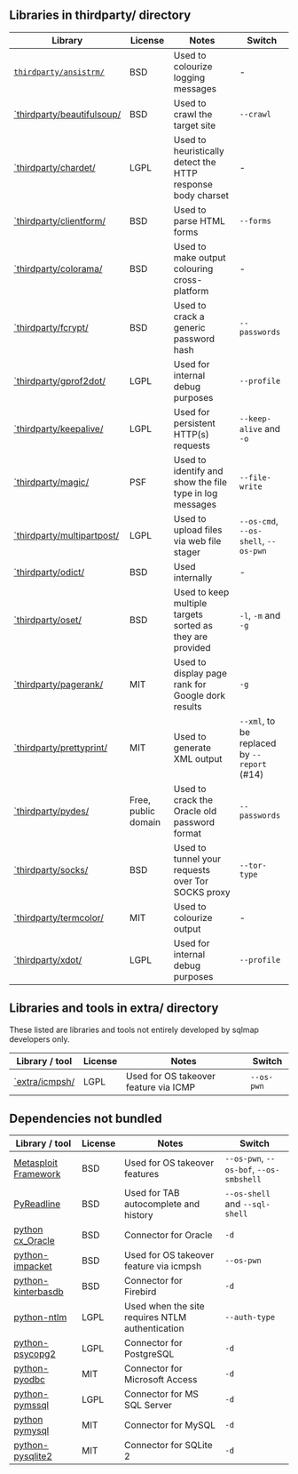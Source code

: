 <br>
<br>
<br>
<br>
<br>
<br>
<h2 id="thirdparty">Libraries in thirdparty/ directory</h2>

| Library | License | Notes | Switch |
| ------------ | ----------- | ----------- | ----------- |
| [`thirdparty/ansistrm/`](http://plumberjack.blogspot.co.uk/2010/12/colorizing-logging-output-in-terminals.html) | BSD | Used to colourize logging messages | - |
| [`thirdparty/beautifulsoup/](http://www.crummy.com/software/BeautifulSoup/) | BSD | Used to crawl the target site | `--crawl` |
| [`thirdparty/chardet/](http://chardet.feedparser.org/) | LGPL | Used to heuristically detect the HTTP response body charset | - |
| [`thirdparty/clientform/](http://wwwsearch.sourceforge.net/old/ClientForm/) | BSD | Used to parse HTML forms | `--forms` |
| [`thirdparty/colorama/](http://pypi.python.org/pypi/colorama) | BSD | Used to make output colouring cross-platform | - |
| [`thirdparty/fcrypt/](http://carey.geek.nz/code/python-fcrypt/) | BSD | Used to crack a generic password hash | `--passwords` |
| [`thirdparty/gprof2dot/](http://code.google.com/p/jrfonseca/wiki/Gprof2Dot) | LGPL | Used for internal debug purposes | `--profile` |
| [`thirdparty/keepalive/](http://urlgrabber.baseurl.org/) | LGPL | Used for persistent HTTP(s) requests | `--keep-alive` and `-o` |
| [`thirdparty/magic/](http://pypi.python.org/pypi/python-magic/) | PSF | Used to identify and show the file type in log messages | `--file-write` |
| [`thirdparty/multipartpost/](http://pipe.scs.fsu.edu/PostHandler/MultipartPostHandler.py) | LGPL | Used to upload files via web file stager | `--os-cmd`, `--os-shell`, `--os-pwn` |
| [`thirdparty/odict/](http://www.voidspace.org.uk/python/odict.html) | BSD | Used internally | - |
| [`thirdparty/oset/](http://pypi.python.org/pypi/oset/0.1.1) | BSD | Used to keep multiple targets sorted as they are provided | `-l`, `-m` and `-g` |
| [`thirdparty/pagerank/](http://code.google.com/p/corey-projects/) | MIT | Used to display page rank for Google dork results | `-g` |
| [`thirdparty/prettyprint/](http://code.google.com/p/python-httpclient-gui/) | MIT | Used to generate XML output | `--xml`, to be replaced by `--report` (#14) |
| [`thirdparty/pydes/](http://twhiteman.netfirms.com/des.html) | Free, public domain | Used to crack the Oracle old password format | `--passwords` |
| [`thirdparty/socks/](http://socksipy.sourceforge.net/) | BSD | Used to tunnel your requests over Tor SOCKS proxy | `--tor-type` |
| [`thirdparty/termcolor/](http://pypi.python.org/pypi/termcolor) | MIT | Used to colourize output | - |
| [`thirdparty/xdot/](http://code.google.com/p/jrfonseca/wiki/XDot) | LGPL | Used for internal debug purposes | `--profile` |

<h2 id="extra">Libraries and tools in extra/ directory</h2>

These listed are libraries and tools not entirely developed by sqlmap developers only.

| Library / tool | License | Notes | Switch |
| ------------ | ----------- | ----------- | ----------- |
| [`extra/icmpsh/](https://github.com/inquisb/icmpsh) | LGPL | Used for OS takeover feature via ICMP | `--os-pwn` |

<h2 id="notbundled">Dependencies not bundled</h2>

| Library / tool | License | Notes | Switch |
| ------------ | ----------- | ----------- | ----------- |
| [Metasploit Framework](http://www.metasploit.com) | BSD | Used for OS takeover features | `--os-pwn`, `--os-bof`, `--os-smbshell` |
| [PyReadline](http://ipython.scipy.org/moin/PyReadline/Intro) | BSD | Used for TAB autocomplete and history | `--os-shell` and `--sql-shell` |
| [python cx_Oracle](http://cx-oracle.sourceforge.net/) | BSD | Connector for Oracle | `-d` |
| [python-impacket](http://code.google.com/p/impacket/) | BSD | Used for OS takeover feature via icmpsh | `--os-pwn` |
| [python-kinterbasdb](http://kinterbasdb.sourceforge.net/) | BSD | Connector for Firebird | `-d` |
| [python-ntlm](http://code.google.com/p/python-ntlm/) | LGPL | Used when the site requires NTLM authentication | `--auth-type` |
| [python-psycopg2](http://initd.org/psycopg/) | LGPL | Connector for PostgreSQL | `-d` |
| [python-pyodbc](http://pyodbc.googlecode.com/) | MIT | Connector for Microsoft Access | `-d` |
| [python-pymssql](http://pymssql.sourceforge.net/) | LGPL | Connector for MS SQL Server | `-d` |
| [python pymysql](http://code.google.com/p/pymysql/) | MIT | Connector for MySQL | `-d` |
| [python-pysqlite2](http://pysqlite.googlecode.com/) | MIT | Connector for SQLite 2 | `-d` |
